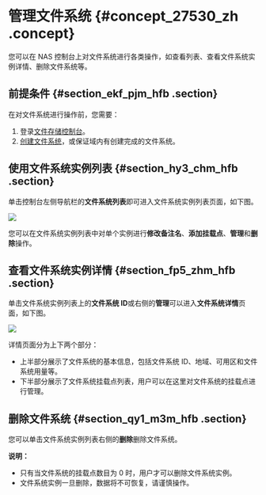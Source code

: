 # 管理文件系统 {#concept_27530_zh .concept}

您可以在 NAS 控制台上对文件系统进行各类操作，如查看列表、查看文件系统实例详情、删除文件系统等。

## 前提条件 {#section_ekf_pjm_hfb .section}

在对文件系统进行操作前，您需要：

1.  登录[文件存储控制台](https://nas.console.aliyun.com/)。
2.  [创建文件系统](../../../../../cn.zh-CN/快速配置指南/创建文件系统.md#)，或保证域内有创建完成的文件系统。

## 使用文件系统实例列表 {#section_hy3_chm_hfb .section}

单击控制台左侧导航栏的**文件系统列表**即可进入文件系统实例列表页面，如下图。

![](http://static-aliyun-doc.oss-cn-hangzhou.aliyuncs.com/assets/img/18693/154996475331413_zh-CN.png)

您可以在文件系统实例列表中对单个实例进行**修改备注名**、**添加挂载点**、**管理**和**删除**操作。

## 查看文件系统实例详情 {#section_fp5_zhm_hfb .section}

单击文件系统实例列表上的**文件系统 ID**或右侧的**管理**可以进入**文件系统详情**页面，如下图。

![](http://static-aliyun-doc.oss-cn-hangzhou.aliyuncs.com/assets/img/18693/154996475332295_zh-CN.png)

详情页面分为上下两个部分：

-   上半部分展示了文件系统的基本信息，包括文件系统 ID、地域、可用区和文件系统用量等。
-   下半部分展示了文件系统挂载点列表，用户可以在这里对文件系统的挂载点进行管理。

## 删除文件系统 {#section_qy1_m3m_hfb .section}

您可以单击文件系统实例列表右侧的**删除**删除文件系统。

**说明：** 

-   只有当文件系统的挂载点数目为 0 时，用户才可以删除文件系统实例。
-   文件系统实例一旦删除，数据将不可恢复，请谨慎操作。

